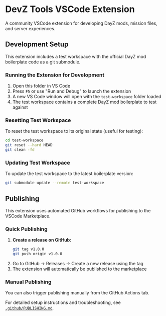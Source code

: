 # DevZ Tools VSCode Extension

A community VSCode extension for developing DayZ mods, mission files, and server experiences.

## Development Setup

This extension includes a test workspace with the official DayZ mod boilerplate code as a git submodule.

### Running the Extension for Development

1. Open this folder in VS Code
2. Press `F5` or use "Run and Debug" to launch the extension
3. A new VS Code window will open with the `test-workspace` folder loaded
4. The test workspace contains a complete DayZ mod boilerplate to test against

### Resetting Test Workspace

To reset the test workspace to its original state (useful for testing):

```bash
cd test-workspace
git reset --hard HEAD
git clean -fd
```

### Updating Test Workspace

To update the test workspace to the latest boilerplate version:

```bash
git submodule update --remote test-workspace
```

## Publishing

This extension uses automated GitHub workflows for publishing to the VSCode Marketplace.

### Quick Publishing

1. **Create a release on GitHub:**
   ```bash
   git tag v1.0.0
   git push origin v1.0.0
   ```
2. Go to GitHub → Releases → Create a new release using the tag
3. The extension will automatically be published to the marketplace

### Manual Publishing

You can also trigger publishing manually from the GitHub Actions tab.

For detailed setup instructions and troubleshooting, see [`.github/PUBLISHING.md`](.github/PUBLISHING.md).
